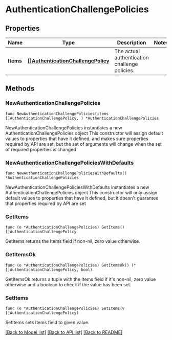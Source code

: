 # AuthenticationChallengePolicies

## Properties

Name | Type | Description | Notes
------------ | ------------- | ------------- | -------------
**Items** | [**[]AuthenticationChallengePolicy**](AuthenticationChallengePolicy.md) | The actual authentication challenge policies. | 

## Methods

### NewAuthenticationChallengePolicies

`func NewAuthenticationChallengePolicies(items []AuthenticationChallengePolicy, ) *AuthenticationChallengePolicies`

NewAuthenticationChallengePolicies instantiates a new AuthenticationChallengePolicies object
This constructor will assign default values to properties that have it defined,
and makes sure properties required by API are set, but the set of arguments
will change when the set of required properties is changed

### NewAuthenticationChallengePoliciesWithDefaults

`func NewAuthenticationChallengePoliciesWithDefaults() *AuthenticationChallengePolicies`

NewAuthenticationChallengePoliciesWithDefaults instantiates a new AuthenticationChallengePolicies object
This constructor will only assign default values to properties that have it defined,
but it doesn't guarantee that properties required by API are set

### GetItems

`func (o *AuthenticationChallengePolicies) GetItems() []AuthenticationChallengePolicy`

GetItems returns the Items field if non-nil, zero value otherwise.

### GetItemsOk

`func (o *AuthenticationChallengePolicies) GetItemsOk() (*[]AuthenticationChallengePolicy, bool)`

GetItemsOk returns a tuple with the Items field if it's non-nil, zero value otherwise
and a boolean to check if the value has been set.

### SetItems

`func (o *AuthenticationChallengePolicies) SetItems(v []AuthenticationChallengePolicy)`

SetItems sets Items field to given value.



[[Back to Model list]](../README.md#documentation-for-models) [[Back to API list]](../README.md#documentation-for-api-endpoints) [[Back to README]](../README.md)


